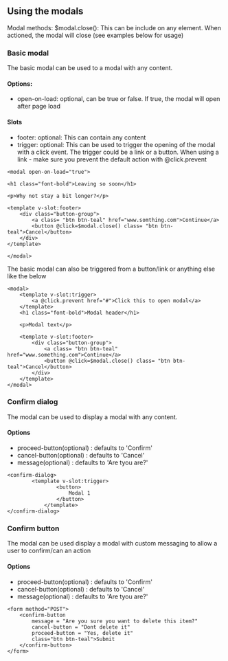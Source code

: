 ## Using the modals

Modal methods:
$modal.close(): This can be include on any element. When actioned, the modal will close (see examples below for usage)

### Basic modal
The basic modal can be used to a modal with any content.

#### Options:
 - open-on-load: optional, can be true or false. If true, the modal will open after page load

#### Slots
- footer: optional:  This can contain any content
- trigger: optional:  This can be used to trigger the opening of the modal with a click event. The trigger could be a link or a button. When using a link - make sure you prevent the default action with  @click.prevent



```
<modal open-on-load="true">

<h1 class="font-bold">Leaving so soon</h1>

<p>Why not stay a bit longer?</p>

<template v-slot:footer>
    <div class="button-group">
        <a class= "btn btn-teal" href="www.somthing.com">Continue</a>
        <button @click=$modal.close() class= "btn btn-teal">Cancel</button>
    </div>
</template>

</modal>
```

The basic modal can also be triggered from a button/link or anything else like the below

```
<modal>
    <template v-slot:trigger>
        <a @click.prevent href="#">Click this to open modal</a>
    </template>
    <h1 class="font-bold">Modal header</h1>

    <p>Modal text</p>

    <template v-slot:footer>
        <div class="button-group">
            <a class= "btn btn-teal" href="www.something.com">Continue</a>
            <button @click=$modal.close() class= "btn btn-teal">Cancel</button>
        </div>
    </template>
</modal>
```

### Confirm dialog
The modal can be used to display a modal with any content.

#### Options
-  proceed-button(optional) : defaults to 'Confirm'
- cancel-button(optional) : defaults to 'Cancel'
- message(optional) : defaults to 'Are tyou are?'


```
<confirm-dialog>
        <template v-slot:trigger>
                <button>
                    Modal 1
                </button>
            </template>
</confirm-dialog>
```

### Confirm button
The modal can be used display a modal with custom messaging to allow a user to confirm/can an action

#### Options
-  proceed-button(optional) : defaults to 'Confirm'
- cancel-button(optional) : defaults to 'Cancel'
- message(optional) : defaults to 'Are tyou are?'

```
<form method="POST">
    <confirm-button
        message = "Are you sure you want to delete this item?"
        cancel-button = "Dont delete it"
        proceed-button = "Yes, delete it"
        class="btn btn-teal">Submit
    </confirm-button>
</form>
```

